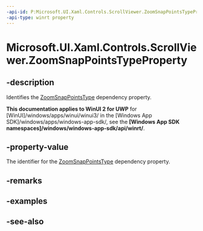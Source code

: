 ```yaml
---
-api-id: P:Microsoft.UI.Xaml.Controls.ScrollViewer.ZoomSnapPointsTypeProperty
-api-type: winrt property
---
```


<!-- Property syntax
public Windows.UI.Xaml.DependencyProperty ZoomSnapPointsTypeProperty { get; }
-->

# Microsoft.UI.Xaml.Controls.ScrollViewer.ZoomSnapPointsTypeProperty

## -description
Identifies the [ZoomSnapPointsType](scrollviewer_zoomsnappointstype.md) dependency property.

**This documentation applies to WinUI 2 for UWP** for [WinUI]/windows/apps/winui/winui3/ in the [Windows App SDK]/windows/apps/windows-app-sdk/, see the **[Windows App SDK namespaces]/windows/windows-app-sdk/api/winrt/**.

## -property-value
The identifier for the [ZoomSnapPointsType](scrollviewer_zoomsnappointstype.md) dependency property.

## -remarks

## -examples

## -see-also
